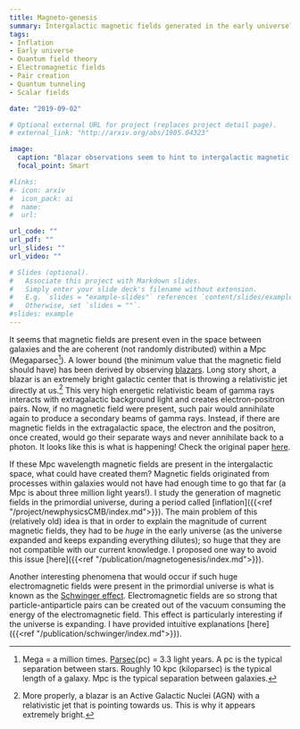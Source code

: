 ```yaml
---
title: Magneto-genesis
summary: Intergalactic magnetic fields generated in the early universe?
tags:
- Inflation
- Early universe
- Quantum field theory
- Electromagnetic fields
- Pair creation
- Quantum tunneling
- Scalar fields

date: "2019-09-02"

# Optional external URL for project (replaces project detail page).
# external_link: "http://arxiv.org/abs/1905.04323"

image:
  caption: "Blazar observations seem to hint to intergalactic magnetic fields. Image credit: [NASA](https://images-assets.nasa.gov/image/PIA20912/PIA20912~small.jpg)"
  focal_point: Smart

#links:
#- icon: arxiv
#  icon_pack: ai
#  name:
#  url: 

url_code: ""
url_pdf: ""
url_slides: ""
url_video: ""

# Slides (optional).
#   Associate this project with Markdown slides.
#   Simply enter your slide deck's filename without extension.
#   E.g. `slides = "example-slides"` references `content/slides/example-slides.md`.
#   Otherwise, set `slides = ""`.
#slides: example
---
```

It seems that magnetic fields are present even in the space between galaxies and the are coherent (not randomly distributed) within a Mpc (Megaparsec[^1]). A lower bound (the minimum value that the magnetic field should have) has been derived by observing [blazars](https://en.wikipedia.org/wiki/Blazar). Long story short, a blazar is an extremely bright galactic center that is throwing a relativistic jet directly at us.[^2] This very high energetic relativistic beam of gamma rays interacts with extragalactic background light and creates electron-positron pairs. Now, if no magnetic field were present, such pair would annihilate again to produce a secondary beams of gamma rays. Instead, if there are magnetic fields in the extragalactic space, the electron and the positron, once created, would go their separate ways and never annihilate back to a photon. It looks like this is what is happening! Check the original paper [here](https://arxiv.org/pdf/1006.3504.pdf).

If these Mpc wavelength magnetic fields are present in the intergalactic space, what could have created them? Magnetic fields originated from processes within galaxies would not have had enough time to go that far (a Mpc is about three million light years!). I study the generation of magnetic fields in the primordial universe, during a period called [inflation]({{<ref "/project/newphysicsCMB/index.md">}}). The main problem of this (relatively old) idea is that in order to explain the magnitude of current magnetic fields, they had to be *huge* in the early universe (as the universe expanded and keeps expanding everything dilutes); so huge that they are not compatible with our current knowledge. I proposed one way to avoid this issue [here]({{<ref "/publication/magnetogenesis/index.md">}}).

Another interesting phenomena that would occur if such huge electromagnetic fields were present in the primordial universe is what is known as the [Schwinger effect](https://en.wikipedia.org/wiki/Schwinger_effect). Electromagnetic fields are so strong that particle-antiparticle pairs can be created out of the vacuum consuming the energy of the electromagnetic field. This effect is particularly interesting if the universe is expanding. I have provided intuitive explanations [here]({{<ref "/publication/schwinger/index.md">}}).

[^1]: Mega = a million times. [Parsec](https://en.wikipedia.org/wiki/Parsec)(pc) = 3.3 light years. A pc is the typical separation between stars. Roughly 10 kpc (kiloparsec) is the typical length of a galaxy. Mpc is the typical separation between galaxies.
[^2]: More properly, a blazar is an Active Galactic Nuclei (AGN) with a relativistic jet that is pointing towards us. This is why it appears extremely bright.